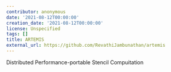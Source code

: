 ```yaml
---
contributor: anonymous
date: '2021-08-12T00:00:00'
creation_date: '2021-08-12T00:00:00'
license: Unspecified
tags: []
title: ARTEMIS
external_url: https://github.com/RevathiJambunathan/artemis
---
```


Distributed Performance-portable Stencil Compuitation
